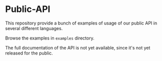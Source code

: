 Public-API
==========

This repository provide a bunch of examples of usage of our public API in several different languages.

Browse the examples in `examples` directory.

The full documentation of the API is not yet available, since it's not yet released for the public.
